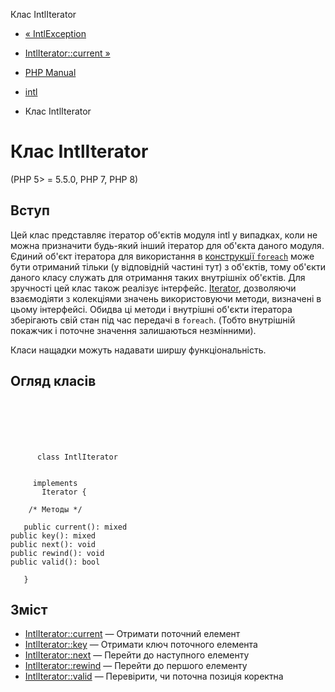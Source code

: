 Клас IntlIterator

-   [« IntlException](class.intlexception.md)
    
-   [IntlIterator::current »](intliterator.current.md)
    
-   [PHP Manual](index.md)
    
-   [intl](book.intl.md)
    
-   Клас IntlIterator
    

# Клас IntlIterator

(PHP 5> = 5.5.0, PHP 7, PHP 8)

## Вступ

Цей клас представляє ітератор об'єктів модуля intl у випадках, коли не можна призначити будь-який інший ітератор для об'єкта даного модуля. Єдиний об'єкт ітератора для використання в [конструкції `foreach`](control-structures.foreach.html) може бути отриманий тільки (у відповідній частині тут) з об'єктів, тому об'єкти даного класу служать для отримання таких внутрішніх об'єктів. Для зручності цей клас також реалізує інтерфейс. [Iterator](class.iterator.md), дозволяючи взаємодіяти з колекціями значень використовуючи методи, визначені в цьому інтерфейсі. Обидва ці методи і внутрішні об'єкти ітератора зберігають свій стан під час передачі в `foreach`. (Тобто внутрішній покажчик і поточне значення залишаються незмінними).

Класи нащадки можуть надавати ширшу функціональність.

## Огляд класів

```classsynopsis

     
    

    
     
      class IntlIterator
     

     implements 
       Iterator {

    /* Методы */
    
   public current(): mixed
public key(): mixed
public next(): void
public rewind(): void
public valid(): bool

   }
```

## Зміст

-   [IntlIterator::current](intliterator.current.md) — Отримати поточний елемент
-   [IntlIterator::key](intliterator.key.md) — Отримати ключ поточного елемента
-   [IntlIterator::next](intliterator.next.md) — Перейти до наступного елементу
-   [IntlIterator::rewind](intliterator.rewind.md) — Перейти до першого елементу
-   [IntlIterator::valid](intliterator.valid.md) — Перевірити, чи поточна позиція коректна
